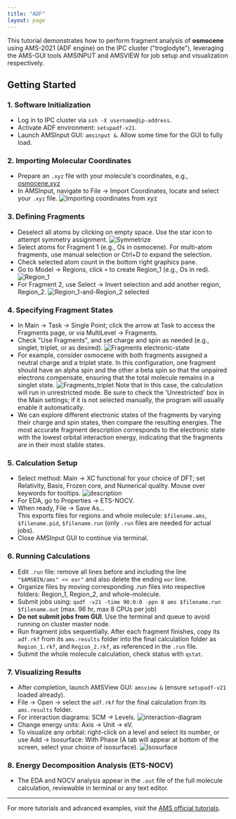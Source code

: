 ```yaml
---
title: "ADF"
layout: page
---
```

This tutorial demonstrates how to perform fragment analysis of **osmocene** using AMS-2021 (ADF engine) on the IPC cluster ("troglodyte"), leveraging the AMS-GUI tools AMSINPUT and AMSVIEW for job setup and visualization respectively.

## Getting Started
### 1. Software Initialization
- Log in to IPC cluster via `ssh -X username@ip-address`.
- Activate ADF environment: `setupadf-v21`.
- Launch AMSInput GUI: `amsinput &`. Allow some time for the GUI to fully load.

### 2. Importing Molecular Coordinates
- Prepare an `.xyz` file with your molecule's coordinates, e.g., [osmocene.xyz](ADF-files/osmocene.xyz)
- In AMSInput, navigate to File → Import Coordinates, locate and select your `.xyz` file.
  ![Importing coordinates from xyz](ADF-files/adf1.png)

### 3. Defining Fragments
- Deselect all atoms by clicking on empty space. Use the star icon to attempt symmetry assignment.
 ![Symmetrize](ADF-files/adf2.png)
- Select atoms for Fragment 1 (e.g., Os in osmocene). For multi-atom fragments, use manual selection or Ctrl+D to expand the selection.
- Check selected atom count in the bottom right graphics pane.
- Go to Model → Regions, click `+` to create Region_1 (e.g., Os in red).
 ![Region_1](ADF-files/adf3.png)  
- For Fragment 2, use Select → Invert selection and add another region, Region_2.
 ![Region_1-and-Region_2 selected](ADF-files/adf4.png)

### 4. Specifying Fragment States
- In Main → Task → Single Point; click the arrow at Task to access the Fragments page, or via MultiLevel → Fragments.
- Check "Use Fragments", and set charge and spin as needed (e.g., singlet, triplet, or as desired).
 ![Fragments electronic-state](ADF-files/adf5.png)  
- For example, consider osmocene with both fragments assigned a neutral charge and a triplet state. In this configuration, one fragment should have an alpha spin and the other a beta spin so that the unpaired electrons compensate, ensuring that the total molecule remains in a singlet state.
 ![Fragments_triplet](ADF-files/adf6.png)
Note that in this case, the calculation will run in unrestricted mode. Be sure to check the 'Unrestricted' box in the Main settings; if it is not selected manually, the program will usually enable it automatically.
- We can explore different electronic states of the fragments by varying their charge and spin states, then compare the resulting energies. The most accurate fragment description corresponds to the electronic state with the lowest orbital interaction energy, indicating that the fragments are in their most stable states.

### 5. Calculation Setup
- Select method: Main → XC functional for your choice of DFT; set Relativity, Basis, Frozen core, and Numerical quality. Mouse over keywords for tooltips.
 ![description](ADF-files/adf7.png)
- For EDA, go to Properties → ETS-NOCV.
- When ready, File → Save As...  
  This exports files for regions and whole molecule: `$filename.ams`, `$filename.pid`, `$filename.run` (only `.run` files are needed for actual jobs).
- Close AMSInput GUI to continue via terminal.

### 6. Running Calculations

- Edit `.run` file: remove all lines before and including the line `"$AMSBIN/ams" << eor"` and also delete the ending `eor` line.
- Organize files by moving corresponding .run files into respective folders: Region_1, Region_2, and whole-molecule.
- Submit jobs using: `qadf -v21 -time 90:0:0 -ppn 8 ams $filename.run $filename.out`
(max. 96 hr, max 8 CPUs per job)
- **Do not submit jobs from GUI**. Use the terminal and queue to avoid running on cluster master node.
- Run fragment jobs sequentially. After each fragment finishes, copy its `adf.rkf` from its `ams.results` folder into the final calculation folder as `Region_1.rkf`, and `Region_2.rkf`, as referenced in the `.run` file.
- Submit the whole molecule calculation, check status with `qstat`.

### 7. Visualizing Results
- After completion, launch AMSView GUI: `amsview &` (ensure `setupadf-v21` loaded already).
- File → Open → select the `adf.rkf` for the final calculation from its `ams.results` folder.
- For interaction diagrams: SCM → Levels.
 ![interaction-diagram](ADF-files/adf8.png)
- Change energy units: Axis → Unit → eV.
- To visualize any orbital: right-click on a level and select its number, or use Add → Isosurface: With Phase (A tab will appear at bottom of the screen, select your choice of isosurface).
 ![Isosurface](ADF-files/adf9.png)

### 8. Energy Decomposition Analysis (ETS-NOCV)

- The EDA and NOCV analysis appear in the `.out` file of the full molecule calculation, reviewable in terminal or any text editor.

---

For more tutorials and advanced examples, visit the [AMS official tutorials](https://www.scm.com/doc/Tutorials/IndexByEngine.html#adf).

